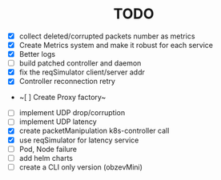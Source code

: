 <h1 align="center">TODO</h1>

- [x] collect deleted/corrupted packets number as metrics
- [x] Create Metrics system and make it robust for each service
- [x] Better logs
- [ ] build patched controller and daemon
- [x] fix the reqSimulator client/server addr
- [x] Controller reconnection retry 
- ~[ ] Create Proxy factory~
- [ ] implement UDP drop/corruption 
- [ ] implement UDP latency
- [x] create packetManipulation k8s-controller call
- [x] use reqSimulator for latency service
- [ ] Pod, Node failure 
- [ ] add helm charts
- [ ] create a CLI only version (obzevMini)
